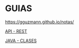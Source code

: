 # GUIAS

https://gguzmann.github.io/notas/

[API - REST](https://gguzmann.github.io/notas/APIREST.md)


[JAVA - CLASES](https://gguzmann.github.io/notas/Java.class.md)